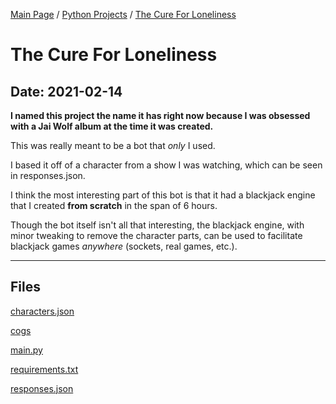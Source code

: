 [Main Page](/) / [Python Projects](/python) / [The Cure For Loneliness](/python/2021-02-14_The_Cure_For_Loneliness)

# The Cure For Loneliness

## Date: 2021-02-14

**I named this project the name it has right now because I was obsessed with a Jai Wolf album at the time it was created.**

This was really meant to be a bot that *only* I used.

I based it off of a character from a show I was watching, which can be seen in responses.json.

I think the most interesting part of this bot is that it had a blackjack engine that I created **from scratch** in the span of 6 hours.

Though the bot itself isn't all that interesting, the blackjack engine, with minor tweaking to remove the character parts, can be used to facilitate blackjack games *anywhere* (sockets, real games, etc.).

-----

## Files

[characters.json](characters.json)

[cogs](cogs)

[main.py](main.py)

[requirements.txt](requirements.txt)

[responses.json](responses.json)